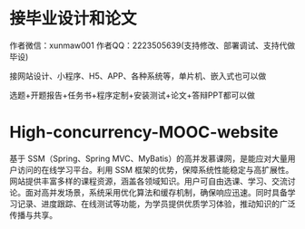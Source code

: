 # 接毕业设计和论文
作者微信：xunmaw001  作者QQ：2223505639(支持修改、部署调试、支持代做毕设)

接网站设计、小程序、H5、APP、各种系统等，单片机、嵌入式也可以做

选题+开题报告+任务书+程序定制+安装测试+论文+答辩PPT都可以做
# High-concurrency-MOOC-website
基于 SSM（Spring、Spring MVC、MyBatis）的高并发慕课网，是能应对大量用户访问的在线学习平台。利用 SSM 框架的优势，保障系统性能稳定与高扩展性。网站提供丰富多样的课程资源，涵盖各领域知识。用户可自由选课、学习、交流讨论。面对高并发场景，系统采用优化算法和缓存机制，确保响应迅速。同时具备学习记录、进度跟踪、在线测试等功能，为学员提供优质学习体验，推动知识的广泛传播与共享。 
